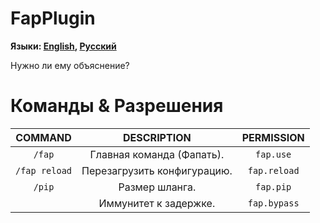 # FapPlugin
**Языки: [English](../README.md), [Русский](README_RU.md)**<br/>

Нужно ли ему объяснение? <br/>

# Команды & Разрешения

|    COMMAND    |         DESCRIPTION         |  PERMISSION  |
|:-------------:|:---------------------------:|:------------:|
|    `/fap`     |  Главная команда (Фапать).  |  `fap.use`   |
| `/fap reload` | Перезагрузить конфигурацию. | `fap.reload` |
|    `/pip`     |       Размер шланга.        |  `fap.pip`   |
|               |    Иммунитет к задержке.    | `fap.bypass` |